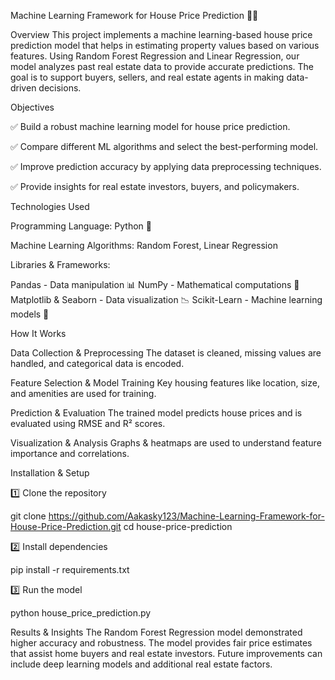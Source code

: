 Machine Learning Framework for House Price Prediction 🏡💡

Overview
This project implements a machine learning-based house price prediction model that helps in estimating property values based on various features. Using Random Forest Regression and Linear Regression, our model analyzes past real estate data to provide accurate predictions. The goal is to support buyers, sellers, and real estate agents in making data-driven decisions.

Objectives

✅ Build a robust machine learning model for house price prediction.

✅ Compare different ML algorithms and select the best-performing model.

✅ Improve prediction accuracy by applying data preprocessing techniques.

✅ Provide insights for real estate investors, buyers, and policymakers.

Technologies Used

Programming Language: Python 🐍

Machine Learning Algorithms: Random Forest, Linear Regression

Libraries & Frameworks:

Pandas - Data manipulation 📊
NumPy - Mathematical computations 🔢
Matplotlib & Seaborn - Data visualization 📉
Scikit-Learn - Machine learning models 🤖

How It Works

Data Collection & Preprocessing
The dataset is cleaned, missing values are handled, and categorical data is encoded.

Feature Selection & Model Training
Key housing features like location, size, and amenities are used for training.

Prediction & Evaluation
The trained model predicts house prices and is evaluated using RMSE and R² scores.

Visualization & Analysis
Graphs & heatmaps are used to understand feature importance and correlations.

Installation & Setup

1️⃣ Clone the repository

git clone https://github.com/Aakasky123/Machine-Learning-Framework-for-House-Price-Prediction.git
cd house-price-prediction

2️⃣ Install dependencies

pip install -r requirements.txt

3️⃣ Run the model

python house_price_prediction.py

Results & Insights
The Random Forest Regression model demonstrated higher accuracy and robustness.
The model provides fair price estimates that assist home buyers and real estate investors.
Future improvements can include deep learning models and additional real estate factors.

